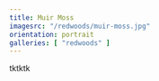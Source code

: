 ```yaml
---
title: Muir Moss
imagesrc: "/redwoods/muir-moss.jpg"
orientation: portrait
galleries: [ "redwoods" ]
---
```


tktktk
